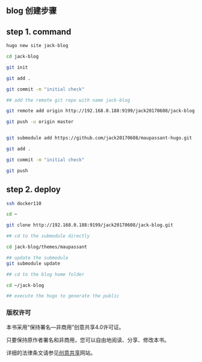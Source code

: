 ## blog 创建步骤

## step 1. command 

```bash 
hugo new site jack-blog

cd jack-blog

git init

git add .

git commit -m "initial check"

## add the remote git repo with name jack-blog

git remote add origin http://192.168.0.188:9199/jack20170608/jack-blog.git

git push -u origin master


git submodule add https://github.com/jack20170608/maupassant-hugo.git  themes/maupassant

git add .

git commit -m "initial check"

git push

```

## step 2. deploy 

```bash 
ssh docker110

cd ~

git clone http://192.168.0.188:9199/jack20170608/jack-blog.git

## cd to the submodule directly 

cd jack-blog/themes/maupassant

## update the submodule 
git submodule update

## cd to the blog home folder 

cd ~/jack-blog 

## execute the hugo to generate the public 

```

### 版权许可

本书采用“保持署名—非商用”创意共享4.0许可证。

只要保持原作者署名和非商用，您可以自由地阅读、分享、修改本书。

详细的法律条文请参见[创意共享](http://creativecommons.org/licenses/by-nc/4.0/)网站。